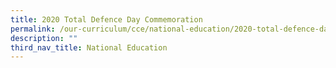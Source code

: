 ```yaml
---
title: 2020 Total Defence Day Commemoration
permalink: /our-curriculum/cce/national-education/2020-total-defence-day-commemoration/
description: ""
third_nav_title: National Education
---
```

